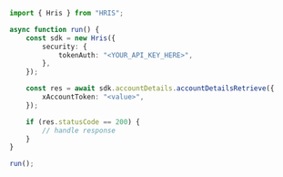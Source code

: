 <!-- Start SDK Example Usage [usage] -->
```typescript
import { Hris } from "HRIS";

async function run() {
    const sdk = new Hris({
        security: {
            tokenAuth: "<YOUR_API_KEY_HERE>",
        },
    });

    const res = await sdk.accountDetails.accountDetailsRetrieve({
        xAccountToken: "<value>",
    });

    if (res.statusCode == 200) {
        // handle response
    }
}

run();

```
<!-- End SDK Example Usage [usage] -->